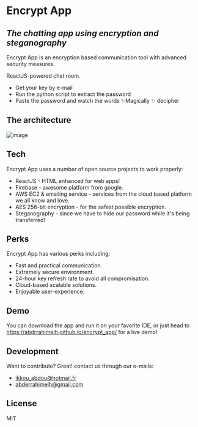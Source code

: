 # Encrypt App
## _The chatting app using encryption and steganography_

Encrypt App is an encryption based communication tool with advanced security measures.

ReactJS-powered chat room.

- Get your key by e-mail
- Run the python script to extract the password
- Paste the password and watch the words  ✨Magically ✨ decipher

## The architecture

![image](https://user-images.githubusercontent.com/72756875/158016070-20ad23ea-6e2c-4522-912b-04ed465a9a5e.png)

## Tech

Encrypt App uses a number of open source projects to work properly:

- ReactJS - HTML enhanced for web apps!
- Firebase - awesome platform from google.
- AWS EC2 & emailing service - services from the cloud based platform we all know and love.
- AES 256-bit encryption - for the safest possible encryption.
- Steganography - since we have to hide our password while it's being transferred!   

## Perks

Encrypt App has various perks including:

- Fast and practical communication.
- Extremely secure environment.
- 24-hour key refresh rate to avoid all compromisation.
- Cloud-based scalable solutions.
- Enjoyable user-experience.

## Demo

You can download the app and run it on your favorite IDE, or just head to https://abdrrahimelh.github.io/encrypt_app/ for a live demo!

## Development

Want to contribute? Great! contact us through our e-mails:
- ikkou_abdou@hotmail.fr
- abderrahimelh@gmail.com

## License

MIT
